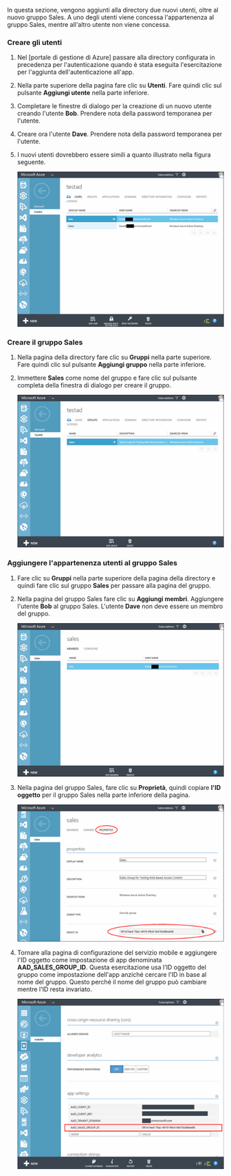 In questa sezione, vengono aggiunti alla directory due nuovi utenti, oltre al nuovo gruppo Sales. A uno degli utenti viene concessa l'appartenenza al gruppo Sales, mentre all'altro utente non viene concessa.

### Creare gli utenti


1. Nel [portale di gestione di Azure] passare alla directory configurata in precedenza per l'autenticazione quando è stata eseguita l'esercitazione per l'aggiunta dell'autenticazione all'app.
2. Nella parte superiore della pagina fare clic su **Utenti**. Fare quindi clic sul pulsante **Aggiungi utente** nella parte inferiore. 
3. Completare le finestre di dialogo per la creazione di un nuovo utente creando l'utente **Bob**. Prendere nota della password temporanea per l'utente. 
4. Creare ora l'utente **Dave**. Prendere nota della password temporanea per l'utente.
5. I nuovi utenti dovrebbero essere simili a quanto illustrato nella figura seguente.

    ![](./media/mobile-services-aad-rbac-create-sales-group/users.png)


### Creare il gruppo Sales


1. Nella pagina della directory fare clic su **Gruppi** nella parte superiore. Fare quindi clic sul pulsante **Aggiungi gruppo** nella parte inferiore. 
2. Immettere **Sales** come nome del gruppo e fare clic sul pulsante completa della finestra di dialogo per creare il gruppo. 

    ![](./media/mobile-services-aad-rbac-create-sales-group/sales-group.png)

### Aggiungere l'appartenenza utenti al gruppo Sales


1. Fare clic su **Gruppi** nella parte superiore della pagina della directory e quindi fare clic sul gruppo **Sales** per passare alla pagina del gruppo. 
2. Nella pagina del gruppo Sales fare clic su **Aggiungi membri**. Aggiungere l'utente **Bob** al gruppo Sales. L'utente **Dave** non deve essere un membro del gruppo.

    ![](./media/mobile-services-aad-rbac-create-sales-group/group-membership.png)

3. Nella pagina del gruppo Sales, fare clic su **Proprietà**, quindi copiare **l'ID oggetto** per il gruppo Sales nella parte inferiore della pagina.

   
    ![](./media/mobile-services-aad-rbac-create-sales-group/sales-group-id.png)

4. Tornare alla pagina di configurazione del servizio mobile e aggiungere l'ID oggetto come impostazione di app denominata **AAD_SALES_GROUP_ID**. Questa esercitazione usa l'ID oggetto del gruppo come impostazione dell'app anziché cercare l'ID in base al nome del gruppo. Questo perché il nome del gruppo può cambiare mentre l'ID resta invariato.

    ![](./media/mobile-services-aad-rbac-create-sales-group/sales-group-id-app-setting.png)

<!---HONumber=July15_HO4-->